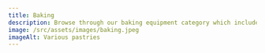```yaml
---
title: Baking
description: Browse through our baking equipment category which includes equipments for preparations and cooking.
image: /src/assets/images/baking.jpeg
imageAlt: Various pastries
---
```

